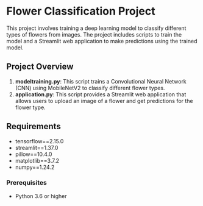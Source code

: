 # Flower Classification Project

This project involves training a deep learning model to classify different types of flowers from images. The project includes scripts to train the model and a Streamlit web application to make predictions using the trained model.

## Project Overview

1. **modeltraining.py**: This script trains a Convolutional Neural Network (CNN) using MobileNetV2 to classify different flower types.
2. **application.py**: This script provides a Streamlit web application that allows users to upload an image of a flower and get predictions for the flower type.

## Requirements

- tensorflow==2.15.0
- streamlit==1.37.0
- pillow==10.4.0
- matplotlib==3.7.2
- numpy==1.24.2

### Prerequisites
- Python 3.6 or higher
